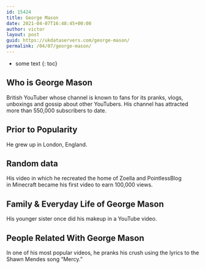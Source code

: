 ```yaml
---
id: 15424
title: George Mason
date: 2021-04-07T16:48:45+00:00
author: victor
layout: post
guid: https://ukdataservers.com/george-mason/
permalink: /04/07/george-mason/
---
```


* some text
{: toc}


## Who is George Mason



British YouTuber whose channel is known to fans for its pranks, vlogs, unboxings and gossip about other YouTubers. His channel has attracted more than 550,000 subscribers to date.

                
                
                
## Prior to Popularity



He grew up in London, England.

                
                
                
## Random data



His video in which he recreated the home of Zoella and PointlessBlog in Minecraft became his first video to earn 100,000 views.

                
                
                
## Family & Everyday Life of George Mason



His younger sister once did his makeup in a YouTube video.

                
                
                
## People Related With George Mason



In one of his most popular videos, he pranks his crush using the lyrics to the Shawn Mendes song &#8220;Mercy.&#8221;

                
              
            
          
          
          